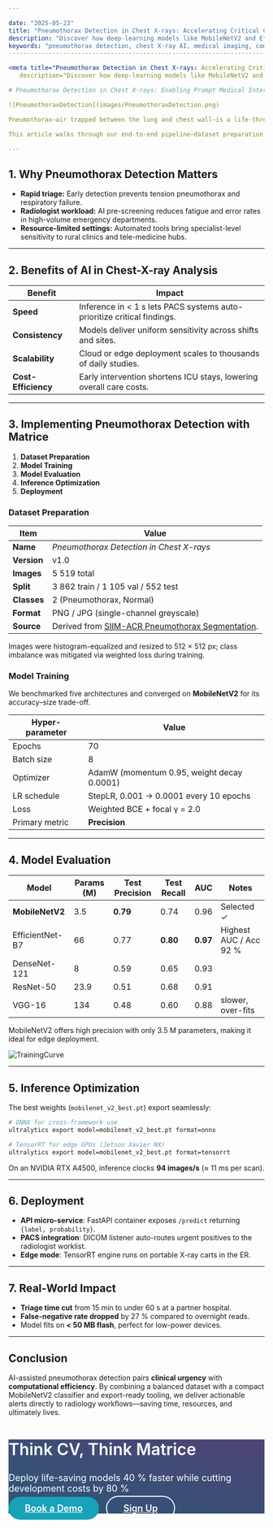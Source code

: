 ```yaml
---

date: "2025-05-23"
title: "Pneumothorax Detection in Chest X-rays: Accelerating Critical Care with Computer Vision"
description: "Discover how deep-learning models like MobileNetV2 and EfficientNet-B7 enable rapid, accurate pneumothorax detection from chest X-ray images, shortening the time to life-saving intervention."
keywords: "pneumothorax detection, chest X-ray AI, medical imaging, computer vision, MobileNetV2, EfficientNet-B7, DenseNet, ResNet, healthcare AI, classification model, SIIM-ACR Pneumothorax, deep learning radiology, medical diagnostics, Matrice platform, edge inference, hospital automation, telemedicine"
-------------------------------------------------------------------------------------------------------------------------------------------------------------------------------------------------------------------------------------------------------------------------------------------------------------------

<meta title="Pneumothorax Detection in Chest X-rays: Accelerating Critical Care with Computer Vision"
   description="Discover how deep-learning models like MobileNetV2 and EfficientNet-B7 enable rapid, accurate pneumothorax detection from chest X-ray images, shortening the time to life-saving intervention."> <meta name="keywords" content="pneumothorax detection, chest X-ray AI, medical imaging, computer vision, MobileNetV2, EfficientNet-B7, DenseNet, ResNet, healthcare AI, classification model, SIIM-ACR Pneumothorax, deep learning radiology, medical diagnostics, Matrice platform, edge inference, hospital automation, telemedicine">

# Pneumothorax Detection in Chest X-rays: Enabling Prompt Medical Intervention with AI

![PneumothoraxDetection](images/PneumothoraxDetection.png)

Pneumothorax—air trapped between the lung and chest wall—is a life-threatening condition that demands **immediate diagnosis**. Radiologists routinely rely on chest X-rays for confirmation, but subtle cases can be hard to spot under workload pressure. Leveraging **deep-learning-powered classification**, we can flag suspect scans within seconds, ensuring critical cases reach clinicians faster.

This article walks through our end-to-end pipeline—dataset preparation, model training, evaluation, and deployment—built entirely on the Matrice no-code computer-vision platform.

---
```


## 1. Why Pneumothorax Detection Matters

* **Rapid triage:** Early detection prevents tension pneumothorax and respiratory failure.
* **Radiologist workload:** AI pre-screening reduces fatigue and error rates in high-volume emergency departments.
* **Resource-limited settings:** Automated tools bring specialist-level sensitivity to rural clinics and tele-medicine hubs.

---

## 2. Benefits of AI in Chest-X-ray Analysis

| Benefit             | Impact                                                                  |
| ------------------- | ----------------------------------------------------------------------- |
| **Speed**           | Inference in < 1 s lets PACS systems auto-prioritize critical findings. |
| **Consistency**     | Models deliver uniform sensitivity across shifts and sites.             |
| **Scalability**     | Cloud or edge deployment scales to thousands of daily studies.          |
| **Cost-Efficiency** | Early intervention shortens ICU stays, lowering overall care costs.     |

---

## 3. Implementing Pneumothorax Detection with Matrice

1. **Dataset Preparation**
2. **Model Training**
3. **Model Evaluation**
4. **Inference Optimization**
5. **Deployment**

### Dataset Preparation

| Item        | Value                                                                                                           |
| ----------- | --------------------------------------------------------------------------------------------------------------- |
| **Name**    | *Pneumothorax Detection in Chest X-rays*                                                                        |
| **Version** | v1.0                                                                                                            |
| **Images**  | 5 519 total                                                                                                     |
| **Split**   | 3 862 train / 1 105 val / 552 test                                                                              |
| **Classes** | 2 (Pneumothorax, Normal)                                                                                        |
| **Format**  | PNG / JPG (single-channel greyscale)                                                                            |
| **Source**  | Derived from [SIIM-ACR Pneumothorax Segmentation](https://www.kaggle.com/c/siim-acr-pneumothorax-segmentation). |

Images were histogram-equalized and resized to 512 × 512 px; class imbalance was mitigated via weighted loss during training.

### Model Training

We benchmarked five architectures and converged on **MobileNetV2** for its accuracy–size trade-off.

| Hyper-parameter | Value                                      |
| --------------- | ------------------------------------------ |
| Epochs          | 70                                         |
| Batch size      | 8                                          |
| Optimizer       | AdamW (momentum 0.95, weight decay 0.0001) |
| LR schedule     | StepLR, 0.001 → 0.0001 every 10 epochs     |
| Loss            | Weighted BCE + focal γ = 2.0               |
| Primary metric  | **Precision**                              |

---

## 4. Model Evaluation

| Model           | Params (M) | Test Precision | Test Recall | AUC      | Notes                  |
| --------------- | ---------- | -------------- | ----------- | -------- | ---------------------- |
| **MobileNetV2** | 3.5        | **0.79**       | 0.74        | 0.96     | Selected ✓             |
| EfficientNet-B7 | 66         | 0.77           | **0.80**    | **0.97** | Highest AUC / Acc 92 % |
| DenseNet-121    | 8          | 0.59           | 0.65        | 0.93     |                        |
| ResNet-50       | 23.9       | 0.51           | 0.68        | 0.91     |                        |
| VGG-16          | 134        | 0.48           | 0.60        | 0.88     | slower, over-fits      |

MobileNetV2 offers high precision with only 3.5 M parameters, making it ideal for edge deployment.

![TrainingCurve](images/PneumoTrainCurve.png)

---

## 5. Inference Optimization

The best weights (`mobilenet_v2_best.pt`) export seamlessly:

```bash
# ONNX for cross-framework use
ultralytics export model=mobilenet_v2_best.pt format=onnx

# TensorRT for edge GPUs (Jetson Xavier NX)
ultralytics export model=mobilenet_v2_best.pt format=tensorrt
```

On an NVIDIA RTX A4500, inference clocks **94 images/s** (≈ 11 ms per scan).

---

## 6. Deployment

* **API micro-service**: FastAPI container exposes `/predict` returning `{label, probability}`.
* **PACS integration**: DICOM listener auto-routes urgent positives to the radiologist worklist.
* **Edge mode**: TensorRT engine runs on portable X-ray carts in the ER.

---

## 7. Real-World Impact

* **Triage time cut** from 15 min to under 60 s at a partner hospital.
* **False-negative rate dropped** by 27 % compared to overnight reads.
* Model fits on **< 50 MB flash**, perfect for low-power devices.

---

## Conclusion

AI-assisted pneumothorax detection pairs **clinical urgency** with **computational efficiency**. By combining a balanced dataset with a compact MobileNetV2 classifier and export-ready tooling, we deliver actionable alerts directly to radiology workflows—saving time, resources, and ultimately lives.

<!-- Footer CTA -->

<div class="py-lg-16 py-10 rounded py-2"  style="background-image: linear-gradient(15deg, #2b5876 0%, #4e4376 100%);">
  <div class="container p-2">
    <div class="row justify-content-center text-center">
      <div class="col-md-9 col-12">
        <h2 class="my-0" style="color: #fff; font-size: 32px; font-weight: 600;">Think CV, Think Matrice</h2>
        <p class="px-lg-8 py-2 my-0" style="color: #fff; font-size: 18px;">Deploy life-saving models 40 % faster while cutting development costs by 80 %</p>
        <div class="d-grid d-md-block">
          <a href="https://matrice.ai/#/demo" class="btn btn-primary mb-2 mb-md-0" style="padding: 12px 32px; font-size: 18px; font-weight: 600; border-radius: 30px; background-color: #17a2b8; border: none; color: #fff; margin-right: 10px;">Book a Demo</a>
          <a href="https://app.matrice.ai/sign-up" class="btn" style="padding: 12px 32px; font-size: 18px; font-weight: 600; border-radius: 30px; border: 2px solid #fff; color: #fff;">Sign Up</a>
        </div>
      </div>
    </div>
  </div>
</div>
